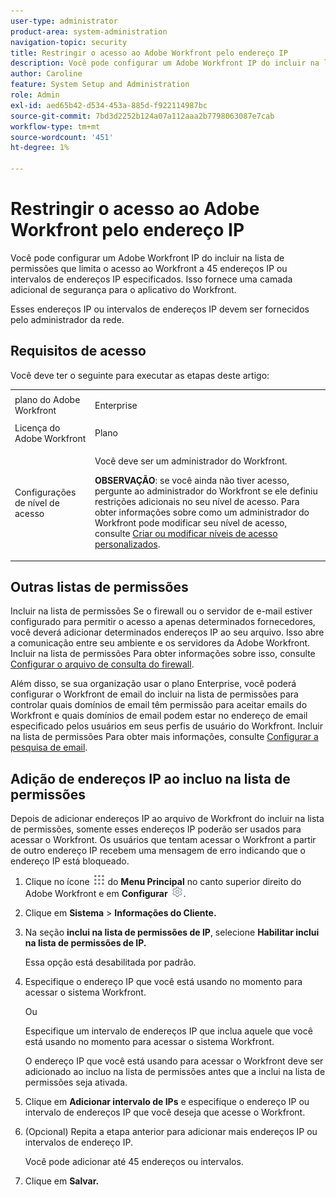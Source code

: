 ```yaml
---
user-type: administrator
product-area: system-administration
navigation-topic: security
title: Restringir o acesso ao Adobe Workfront pelo endereço IP
description: Você pode configurar um Adobe Workfront IP do incluir na lista de permissões que limita o acesso ao Workfront a 45 endereços IP ou intervalos de endereços IP especificados. Isso fornece uma camada adicional de segurança para o aplicativo do Workfront.
author: Caroline
feature: System Setup and Administration
role: Admin
exl-id: aed65b42-d534-453a-885d-f922114987bc
source-git-commit: 7bd3d2252b124a07a112aaa2b7798063087e7cab
workflow-type: tm+mt
source-wordcount: '451'
ht-degree: 1%

---
```


# Restringir o acesso ao Adobe Workfront pelo endereço IP

Você pode configurar um Adobe Workfront IP do incluir na lista de permissões que limita o acesso ao Workfront a 45 endereços IP ou intervalos de endereços IP especificados. Isso fornece uma camada adicional de segurança para o aplicativo do Workfront.

Esses endereços IP ou intervalos de endereços IP devem ser fornecidos pelo administrador da rede.

## Requisitos de acesso

Você deve ter o seguinte para executar as etapas deste artigo:

<table style="table-layout:auto"> 
 <col> 
 <col> 
 <tbody> 
  <tr> 
   <td role="rowheader">plano do Adobe Workfront</td> 
   <td> <p>Enterprise</p> </td> 
  </tr> 
  <tr> 
   <td role="rowheader">Licença do Adobe Workfront</td> 
   <td>Plano</td> 
  </tr> 
  <tr> 
   <td role="rowheader">Configurações de nível de acesso</td> 
   <td> <p>Você deve ser um administrador do Workfront.</p> <p><b>OBSERVAÇÃO</b>: se você ainda não tiver acesso, pergunte ao administrador do Workfront se ele definiu restrições adicionais no seu nível de acesso. Para obter informações sobre como um administrador do Workfront pode modificar seu nível de acesso, consulte <a href="../../../administration-and-setup/add-users/configure-and-grant-access/create-modify-access-levels.md" class="MCXref xref">Criar ou modificar níveis de acesso personalizados</a>.</p> </td> 
  </tr> 
 </tbody> 
</table>

## Outras listas de permissões

Incluir na lista de permissões Se o firewall ou o servidor de e-mail estiver configurado para permitir o acesso a apenas determinados fornecedores, você deverá adicionar determinados endereços IP ao seu arquivo. Isso abre a comunicação entre seu ambiente e os servidores da Adobe Workfront. Incluir na lista de permissões Para obter informações sobre isso, consulte [Configurar o arquivo de consulta do firewall](../../../administration-and-setup/get-started-wf-administration/configure-your-firewall.md).

Além disso, se sua organização usar o plano Enterprise, você poderá configurar o Workfront de email do incluir na lista de permissões para controlar quais domínios de email têm permissão para aceitar emails do Workfront e quais domínios de email podem estar no endereço de email especificado pelos usuários em seus perfis de usuário do Workfront. Incluir na lista de permissões Para obter mais informações, consulte [Configurar a pesquisa de email](../../../administration-and-setup/get-started-wf-administration/configure-your-email-allowlist.md).

## Adição de endereços IP ao incluo na lista de permissões

Depois de adicionar endereços IP ao arquivo de Workfront do incluir na lista de permissões, somente esses endereços IP poderão ser usados para acessar o Workfront. Os usuários que tentam acessar o Workfront a partir de outro endereço IP recebem uma mensagem de erro indicando que o endereço IP está bloqueado.

1. Clique no ícone ![](assets/main-menu-icon.png) do **Menu Principal** no canto superior direito do Adobe Workfront e em **Configurar** ![](assets/gear-icon-settings.png).

1. Clique em **Sistema** > **Informações do Cliente.**

1. Na seção **inclui na lista de permissões de IP**, selecione **Habilitar inclui na lista de permissões de IP.**

   Essa opção está desabilitada por padrão.

1. Especifique o endereço IP que você está usando no momento para acessar o sistema Workfront.

   Ou

   Especifique um intervalo de endereços IP que inclua aquele que você está usando no momento para acessar o sistema Workfront.

   O endereço IP que você está usando para acessar o Workfront deve ser adicionado ao incluo na lista de permissões antes que a inclui na lista de permissões seja ativada.

1. Clique em **Adicionar intervalo de IPs** e especifique o endereço IP ou intervalo de endereços IP que você deseja que acesse o Workfront.
1. (Opcional) Repita a etapa anterior para adicionar mais endereços IP ou intervalos de endereço IP.

   Você pode adicionar até 45 endereços ou intervalos.

1. Clique em **Salvar.**
